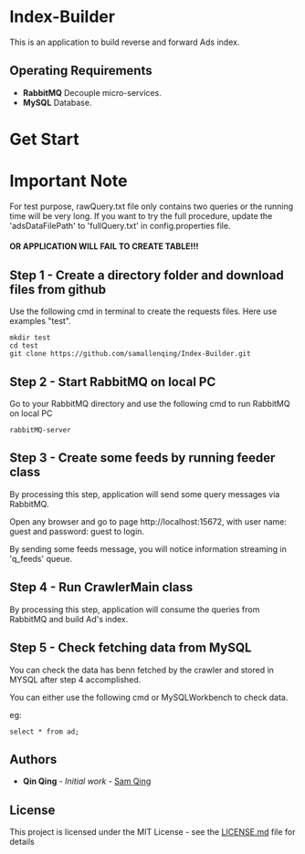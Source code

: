 # Index-Builder

This is an application to build reverse and forward Ads index.

## Operating Requirements
- **RabbitMQ** Decouple micro-services.
- **MySQL** Database.


# Get Start

# Important Note
For test purpose, rawQuery.txt file only contains two queries or the running time will be very long. If you want to try
the full procedure, update the 'adsDataFilePath' to 'fullQuery.txt' in config.properties file.


#### OR APPLICATION WILL FAIL TO CREATE TABLE!!!

## Step 1 - Create a directory folder and download files from github

Use the following cmd in terminal to create the requests files. Here use examples "test".
```
mkdir test
cd test
git clone https://github.com/samallenqing/Index-Builder.git

```

## Step 2 - Start RabbitMQ on local PC

Go to your RabbitMQ directory and use the following cmd to run RabbitMQ on local PC

```
rabbitMQ-server

```

## Step 3 - Create some feeds by running feeder class

By processing this step, application will send some query messages via RabbitMQ.

Open any browser and go to page http://localhost:15672, with user name: guest and password: guest to login.

By sending some feeds message, you will notice information streaming in 'q_feeds' queue.


## Step 4 - Run CrawlerMain class

By processing this step, application will consume the queries from RabbitMQ and build Ad's index.

## Step 5 - Check fetching data from MySQL
You can check the data has benn fetched by the crawler and stored in MYSQL after step 4 accomplished.

You can either use the following cmd or MySQLWorkbench to check data.

eg:

```
select * from ad;

```



## Authors

* **Qin Qing** - *Initial work* - [Sam Qing](https://github.com/samallenqing)

## License

This project is licensed under the MIT License - see the [LICENSE.md](LICENSE.md) file for details
